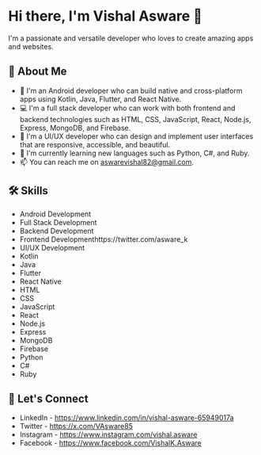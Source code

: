 # Hi there, I'm Vishal Asware 👋

I'm a passionate and versatile developer who loves to create amazing apps and websites.

## 🚀 About Me
- 📱 I'm an Android developer who can build native and cross-platform apps using Kotlin, Java, Flutter, and React Native.
- 💻 I'm a full stack developer who can work with both frontend and backend technologies such as HTML, CSS, JavaScript, React, Node.js, Express, MongoDB, and Firebase.
- 🎨 I'm a UI/UX developer who can design and implement user interfaces that are responsive, accessible, and beautiful.
- 🌱 I'm currently learning new languages such as Python, C#, and Ruby.
- 📫 You can reach me on aswarevishal82@gmail.com.

## 🛠️ Skills
- Android Development
- Full Stack Development
- Backend Development
- Frontend Developmenthttps://twitter.com/asware_k
- UI/UX Development
- Kotlin
- Java
- Flutter
- React Native
- HTML
- CSS
- JavaScript
- React
- Node.js
- Express
- MongoDB
- Firebase
- Python
- C#
- Ruby

## 🙌 Let's Connect
- LinkedIn - https://www.linkedin.com/in/vishal-asware-65949017a
- Twitter - https://x.com/VAsware85
- Instagram - https://www.instagram.com/vishal.asware
- Facebook - https://www.facebook.com/VishalK.Asware
